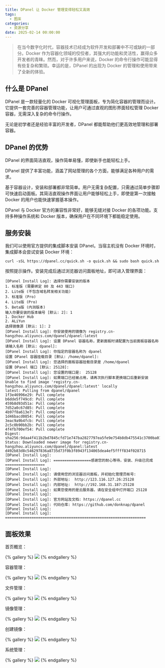 ```yaml
---
title: DPanel 让 Docker 管理变得轻松又高效
tags:
  - 图床
categories:
  - 资源分享
date: 2025-02-14 00:00:00
---
```


> 在当今数字化时代，容器技术已经成为软件开发和部署中不可或缺的一部分。Docker 作为容器化领域的佼佼者，其强大的功能和灵活性，赢得众多开发者的青睐。然而，对于许多用户来说，Docker 的命令行操作可能显得有些复杂和繁琐。幸运的是，DPanel 的出现为 Docker 的管理和使用带来了全新的体验。

<!-- more -->

## 什么是 DPanel

DPanel 是一款轻量化的 Docker 可视化管理面板，专为简化容器的管理而设计。它提供一套完善的容器管理功能，让用户可通过直观的图形界面轻松管理 Docker 容器，无需深入复杂的命令行操作。

无论是初学者还是经验丰富的开发者，DPanel 都能帮助他们更高效地管理和部署容器。

## DPanel 的优势

DPanel 的界面简洁直观，操作简单易懂，即使新手也能轻松上手。

DPanel 提供了丰富功能，涵盖了网站管理的各个方面，能够满足各种用户的需求。

基于容器设计，安装和部署都非常简单。用户无需复杂配置，只需通过简单步骤即可快速启动面板。其简洁直观操作界面让用户能够轻松上手，即使是第一次接触 Docker 的用户也能快速掌握基本操作。

DPanel 与 Docker 官方的兼容性非常好，能够无缝对接 Docker 的各项功能。支持多种操作系统和 Docker 版本，确保用户在不同环境下都能稳定使用。

## 服务安装

我们可以使用官方提供的集成脚本安装 DPanel。当宿主机没有 Docker 环境时，集成脚本会尝试安装 Docker 环境：

```
curl -sSL https://dpanel.cc/quick.sh -o quick.sh && sudo bash quick.sh
```

按照提示操作。安装完成后通过浏览器访问面板地址，即可进入管理界面：

```
[DPanel Install Log]: 选择你需要安装的版本 
1. 标准版 (需要绑定 80 及 443 端口)
2. Lite版 (不包含域名转发相关功能)
3. 标准版 (Pro)
4. Lite版 (Pro)
5. Beta版 (内测版本)
输入你要安装的版本编号 [默认: 2]: 1
1. Docker Hub
2. ALiYun
选择镜像源 [默认: 1]: 2
[DPanel Install Log]: 你安装使用的镜像为 registry.cn-hangzhou.aliyuncs.com/dpanel/dpanel:latest 
[DPanel Install Log]: 设置 DPanel 容器名称，更新面板时请配置为当前面板容器名称 
请输入名称 [默认: dpanel]: 
[DPanel Install Log]: 你指定的容器名称为 dpanel 
设置 DPanel 容器挂载目录 [默认: /home/dpanel]: 
[DPanel Install Log]: 您选择的面板容器挂载目录是 /home/dpanel 
设置 DPanel 端口 [默认: 25128]: 
[DPanel Install Log]: 您设置的端口是:  25128 
[DPanel Install Log]: 如果端口已经被占用，请再次执行脚本更换端口后重新安装 
Unable to find image 'registry.cn-hangzhou.aliyuncs.com/dpanel/dpanel:latest' locally
latest: Pulling from dpanel/dpanel
1f3e46996e29: Pull complete 
b6dde5f749cd: Pull complete 
459b8d93d51a: Pull complete 
7d52a0c67d85: Pull complete 
4b97f8a613e7: Pull complete 
1d46bacd0854: Pull complete 
3eac9a9b4fcb: Pull complete 
2c5c0b90bb2b: Pull complete 
4f4fb700ef54: Pull complete 
Digest: sha256:9daa4f411b2bd7845cfd71e747ba2827797ea5fe9e754b8db475541c3700ba01
Status: Downloaded newer image for registry.cn-hangzhou.aliyuncs.com/dpanel/dpanel:latest
d492b83d8c546297836a8735d73f0b3f8943f134065dea4ef5ffff834f028715
[DPanel Install Log]:  
[DPanel Install Log]: =================感谢您的耐心等待，安装、升级已完成================== 
[DPanel Install Log]:  
[DPanel Install Log]: 请使用您的浏览器访问面板，并初始化管理员帐号:  
[DPanel Install Log]: 外部地址:  http://123.116.127.26:25128 
[DPanel Install Log]: 内部地址:  http://192.168.31.187:25128 
[DPanel Install Log]: 如果您使用的是云服务器，请在安全组中打开端口 25128 
[DPanel Install Log]:  
[DPanel Install Log]: 官方网站及文档: https://dpanel.cc 
[DPanel Install Log]: 代码仓库: https://github.com/donknap/dpanel 
[DPanel Install Log]:  
[DPanel Install Log]: ================================================================ 
```

## 面板效果

首页概览：

{% gallery %}
![](https://cdn.dusays.com/2025/02/799-1.jpg)
{% endgallery %}

容器管理：

{% gallery %}
![](https://cdn.dusays.com/2025/02/799-2.jpg)
{% endgallery %}

文件管理：

{% gallery %}
![](https://cdn.dusays.com/2025/02/799-3.jpg)
{% endgallery %}

镜像管理：

{% gallery %}
![](https://cdn.dusays.com/2025/02/799-4.jpg)
{% endgallery %}

创建镜像：

{% gallery %}
![](https://cdn.dusays.com/2025/02/799-5.jpg)
{% endgallery %}

系统管理：

{% gallery %}
![](https://cdn.dusays.com/2025/02/799-6.jpg)
{% endgallery %}